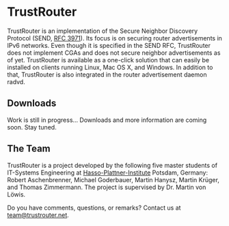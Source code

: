 TrustRouter
===========

TrustRouter is an implementation of the Secure Neighbor Discovery Protocol (SEND, [RFC 3971](http://tools.ietf.org/html/rfc3971)). Its focus is on securing router advertisements in IPv6 networks. Even though it is specified in the SEND RFC, TrustRouter does not implement CGAs and does not secure neighbor advertisements as of yet.TrustRouter is available as a one-click solution that can easily be installed on clients running Linux, Mac OS X, and Windows. In addition to that, TrustRouter is also integrated in the router advertisement daemon radvd.

Downloads
---------Work is still in progress… Downloads and more information are coming soon. Stay tuned.


The Team
--------
TrustRouter is a project developed by the following five master students of IT-Systems Engineering at [Hasso-Plattner-Institute](http://www.hpi.uni-potsdam.de) Potsdam, Germany: Robert Aschenbrenner, Michael Goderbauer, Martin Hanysz, Martin Krüger, and Thomas Zimmermann. The project is supervised by Dr. Martin von Löwis.Do you have comments, questions, or remarks? Contact us at team@trustrouter.net. 